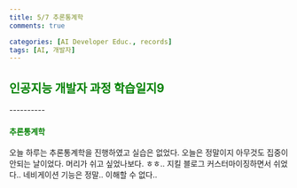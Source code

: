 ```yaml
---
title: 5/7 추론통계학
comments: true

categories: [AI Developer Educ., records]
tags: [AI, 개발자]
---
```


<h2><span style="color:green"> 
인공지능 개발자 과정 학습일지9 </span></h2>
----------

<h4><span style="color:green"> 
추론통계학 </span></h4>

오늘 하루는 추론통계학을 진행하였고 실습은 없었다. 오늘은 정말이지 아무것도 집중이 안되는 날이었다. 머리가 쉬고 싶었나보다. ㅎㅎ.. 지킬 블로그 커스터마이징하면서 쉬었다.. 네비게이션 기능은 정말.. 이해할 수 없다..